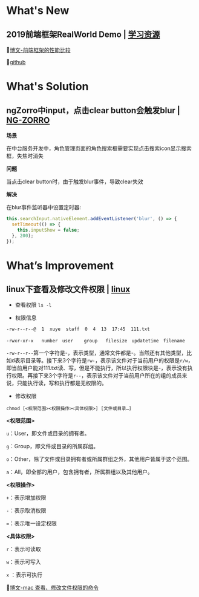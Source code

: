 # What's New

## 2019前端框架RealWorld Demo | [学习资源]()

💬[博文-前端框架的性能比较](https://nextfe.com/frontend-frameworks-benchmark-2019/)

💬[github](https://github.com/gothinkster/realworld)

# What's Solution

## ngZorro中input，点击clear button会触发blur | [NG-ZORRO]()

**场景**

在中台服务开发中，角色管理页面的角色搜索框需要实现点击搜索icon显示搜索框，失焦时消失

**问题**

当点击clear button时，由于触发blur事件，导致clear失效

**解决**

在blur事件监听器中设置定时器:

```js
this.searchInput.nativeElement.addEventListener('blur', () => {
  setTimeout(() => {
    this.inputShow = false;
  }, 200);
});
```

# What’s Improvement

## linux下查看及修改文件权限 | [linux]()

- 查看权限 ```ls -l```

- 权限信息

```-rw-r--r--@  1  xuye  staff  0  4  13  17:45  111.txt```

```-rwxr-xr-x   number　user    group   filesize　updatetime　filename```

```-rw-r--r--```第一个字符是-，表示类型，通常文件都是-。当然还有其他类型，比如d表示目录等。接下来3个字符是```rw-```，表示该文件对于当前用户的权限是```r/w```，即当前用户能对111.txt读、写，但是不能执行，所以执行权限块是-，表示没有执行权限。再接下来3个字符是```r--```，表示该文件对于当前用户所在的组的成员来说，只能执行读，写和执行都是无权限的。

- 修改权限

```chmod [<权限范围><权限操作><具体权限>] [文件或目录…]```

**<权限范围>**

```u```：User，即文件或目录的拥有者。

```g```：Group，即文件或目录的所属群组。

```o```：Other，除了文件或目录拥有者或所属群组之外，其他用户皆属于这个范围。

```a```：All，即全部的用户，包含拥有者，所属群组以及其他用户。

**<权限操作>**

```+```：表示增加权限

```-```：表示取消权限

```=```：表示唯一设定权限

**<具体权限>**

```r```：表示可读取

```w```：表示可写入

```x``` ：表示可执行

💬[博文-mac 查看、修改文件权限的命令](https://www.jianshu.com/p/d5f9672f94ef)